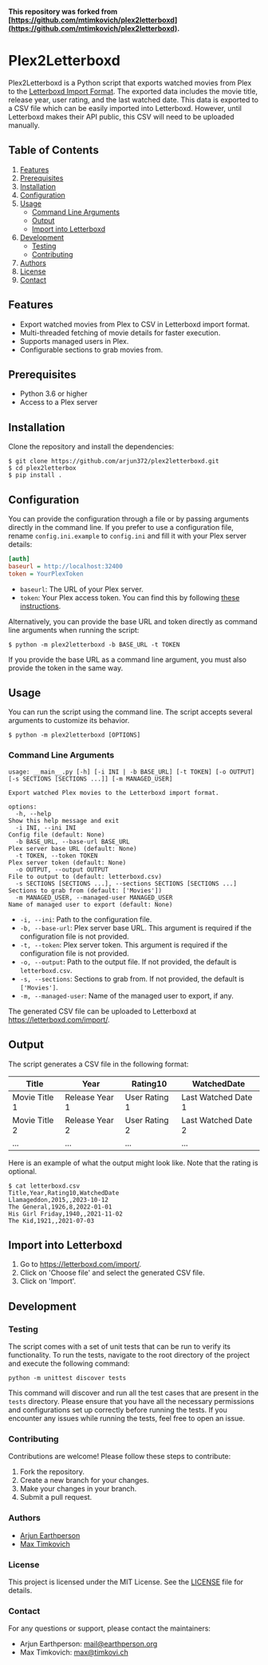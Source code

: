 **This repository was forked from 
[https://github.com/mtimkovich/plex2letterboxd](https://github.com/mtimkovich/plex2letterboxd).**
# Plex2Letterboxd

Plex2Letterboxd is a Python script that exports watched movies from Plex to the [Letterboxd Import Format][import]. 
The exported data includes the movie title, release year, user rating, and the last watched date. 
This data is exported to a CSV file which can be easily imported into Letterboxd. However, until Letterboxd makes their
API public, this CSV will need to be uploaded manually.

## Table of Contents
1. [Features](#features)
2. [Prerequisites](#prerequisites)
3. [Installation](#installation)
4. [Configuration](#configuration)
5. [Usage](#usage)
   - [Command Line Arguments](#command-line-arguments)
   - [Output](#output)
   - [Import into Letterboxd](#import-into-letterboxd)
6. [Development](#development)
   - [Testing](#testing)
   - [Contributing](#contributing)
7. [Authors](#authors)
8. [License](#license)
9. [Contact](#contact)

## Features

- Export watched movies from Plex to CSV in Letterboxd import format.
- Multi-threaded fetching of movie details for faster execution.
- Supports managed users in Plex.
- Configurable sections to grab movies from.

## Prerequisites

- Python 3.6 or higher
- Access to a Plex server

## Installation

Clone the repository and install the dependencies:

```console
$ git clone https://github.com/arjun372/plex2letterboxd.git
$ cd plex2letterbox
$ pip install .
```

## Configuration

You can provide the configuration through a file or by passing arguments directly in the command line.  If you prefer to
use a configuration file, rename `config.ini.example` to `config.ini` and fill it with your Plex server details:

```ini
[auth]
baseurl = http://localhost:32400
token = YourPlexToken
```

- `baseurl`: The URL of your Plex server.
- `token`: Your Plex access token. You can find this by following 
[these instructions](https://support.plex.tv/articles/204059436-finding-an-authentication-token-x-plex-token/).

Alternatively, you can provide the base URL and token directly as command line arguments when running the script:

```console
$ python -m plex2letterboxd -b BASE_URL -t TOKEN
```
If you provide the base URL as a command line argument, you must also provide the token in the same way.

## Usage

You can run the script using the command line. The script accepts several arguments to customize its behavior.

```console
$ python -m plex2letterboxd [OPTIONS]
```

### Command Line Arguments

```console
usage: __main__.py [-h] [-i INI | -b BASE_URL] [-t TOKEN] [-o OUTPUT] [-s SECTIONS [SECTIONS ...]] [-m MANAGED_USER]

Export watched Plex movies to the Letterboxd import format.

options:
  -h, --help                                                        Show this help message and exit
  -i INI, --ini INI                                                 Config file (default: None)
  -b BASE_URL, --base-url BASE_URL                                  Plex server base URL (default: None)
  -t TOKEN, --token TOKEN                                           Plex server token (default: None)
  -o OUTPUT, --output OUTPUT                                        File to output to (default: letterboxd.csv)
  -s SECTIONS [SECTIONS ...], --sections SECTIONS [SECTIONS ...]    Sections to grab from (default: ['Movies'])
  -m MANAGED_USER, --managed-user MANAGED_USER                      Name of managed user to export (default: None)
```

- `-i, --ini`: Path to the configuration file.
- `-b, --base-url`: Plex server base URL. This argument is required if the configuration file is not provided.
- `-t, --token`: Plex server token. This argument is required if the configuration file is not provided.
- `-o, --output`: Path to the output file. If not provided, the default is `letterboxd.csv`.
- `-s, --sections`: Sections to grab from. If not provided, the default is `['Movies']`.
- `-m, --managed-user`: Name of the managed user to export, if any.

The generated CSV file can be uploaded to Letterboxd at https://letterboxd.com/import/.

## Output

The script generates a CSV file in the following format:

| Title         | Year           | Rating10      | WatchedDate         |
|---------------|----------------|---------------|---------------------|
| Movie Title 1 | Release Year 1 | User Rating 1 | Last Watched Date 1 |
| Movie Title 2 | Release Year 2 | User Rating 2 | Last Watched Date 2 |
| ...           | ...            | ...           | ...                 |

Here is an example of what the output might look like. Note that the rating is optional.

```shell
$ cat letterboxd.csv
Title,Year,Rating10,WatchedDate
Llamageddon,2015,,2023-10-12
The General,1926,8,2022-01-01
His Girl Friday,1940,,2021-11-02
The Kid,1921,,2021-07-03
```

## Import into Letterboxd

1. Go to https://letterboxd.com/import/.
2. Click on 'Choose file' and select the generated CSV file.
3. Click on 'Import'.

## Development

### Testing

The script comes with a set of unit tests that can be run to verify its functionality. 
To run the tests, navigate to the root directory of the project and execute the following command:

```shell
python -m unittest discover tests
```
This command will discover and run all the test cases that are present in the `tests` directory. Please ensure that you
have all the necessary permissions and configurations set up correctly before running the tests. If you encounter any 
issues while running the tests, feel free to open an issue.

### Contributing

Contributions are welcome! Please follow these steps to contribute:

1. Fork the repository.
2. Create a new branch for your changes.
3. Make your changes in your branch.
4. Submit a pull request.

### Authors

* [Arjun Earthperson][arjun_profile]
* [Max Timkovich][max_profile]

### License

This project is licensed under the MIT License. See the [LICENSE](LICENSE) file for details.

### Contact

For any questions or support, please contact the maintainers:

- Arjun Earthperson: [mail@earthperson.org](mailto:mail@earthperson.org)
- Max Timkovich: [max@timkovi.ch](mailto:max@max@timkovi.ch)

[import]: https://letterboxd.com/about/importing-data/
[max_profile]: https://letterboxd.com/djswerve/
[arjun_profile]: https://letterboxd.com/berryarjun/